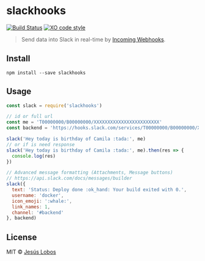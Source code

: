 # slackhooks

[![Build Status](https://travis-ci.org/jlobos/slackhooks.svg?branch=master)](https://travis-ci.org/jlobos/slackhooks)
[![XO code style](https://img.shields.io/badge/code_style-XO-5ed9c7.svg)](https://github.com/sindresorhus/xo)

> Send data into Slack in real-time by [Incoming Webhooks](https://api.slack.com/incoming-webhooks).

## Install

```
npm install --save slackhooks
```

## Usage

```js
const slack = require('slackhooks')

// id or full url
const me = 'T00000000/B00000000/XXXXXXXXXXXXXXXXXXXXXXXX'
const backend = 'https://hooks.slack.com/services/T00000000/B00000000/XXXXXXXXXXXXXXXXXXXXXXXX'

slack('Hey today is birthday of Camila :tada:', me)
// or if is need response
slack('Hey today is birthday of Camila :tada:', me).then(res => {
  console.log(res)
})

// Advanced message formatting (Attachments, Message buttons)
// https://api.slack.com/docs/messages/builder
slack({
  text: 'Status: Deploy done :ok_hand: Your build exited with 0.',
  username: 'docker',
  icon_emoji: ':whale:',
  link_names: 1,
  channel: '#backend'
}, backend)
```

## License

MIT © [Jesús Lobos](https://jlobos.com/)
